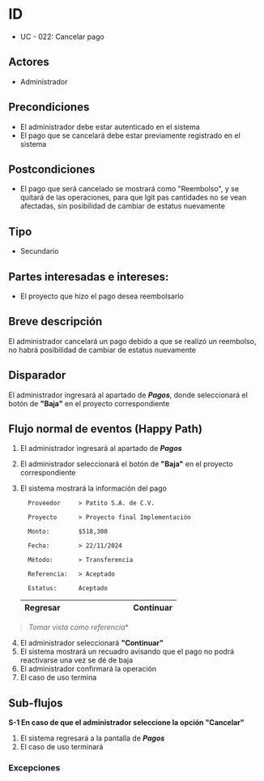# ID
 - UC - 022: Cancelar pago 
 
## Actores
 * Administrador

## Precondiciones
 * El administrador debe estar autenticado en el sistema
 * El pago que se cancelará debe estar previamente registrado en el sistema

## Postcondiciones
 * El pago que será cancelado se mostrará como "Reembolso", y se quitará de las operaciones, para que lgit pas cantidades no se vean afectadas, sin posibilidad de cambiar de estatus nuevamente
   
## Tipo 
 * Secundario

## Partes interesadas e intereses:
- El proyecto que hizo el pago desea reembolsarlo

## Breve descripción
El administrador cancelará un pago debido a que se realizó un reembolso, no habrá posibilidad de cambiar de estatus nuevamente

## Disparador
El administrador ingresará al apartado de __*Pagos*__, donde seleccionará el botón de __"Baja"__ en el proyecto correspondiente

## Flujo normal de eventos (Happy Path)
1. El administrador ingresará al apartado de __*Pagos*__
2. El administrador seleccionará el botón de __"Baja"__ en el proyecto correspondiente
3. El sistema mostrará la información del pago

         Proveedor     > Patito S.A. de C.V. 

         Proyecto      > Proyecto final Implementación

         Monto:        $518,300

         Fecha:        > 22/11/2024

         Método:       > Transferencia

         Referencia:   > Aceptado

         Estatus:      Aceptado
             
      |Regresar|||||||||Continuar|
      |:-:|:-:|:-:|:-:|:-:|-|-|-|-|:--------:|

>*Tomar vista como referencia**
4. El administrador seleccionará __"Continuar"__
5. El sistema mostrará un recuadro avisando que el pago no podrá reactivarse una vez se dé de baja
5. El administrador confirmará la operación
6. El caso de uso termina

## Sub-flujos 
__S-1 En caso de que el administrador seleccione la opción "Cancelar"__
1. El sistema regresará a la pantalla de __*Pagos*__ 
1. El caso de uso terminará

### Excepciones
